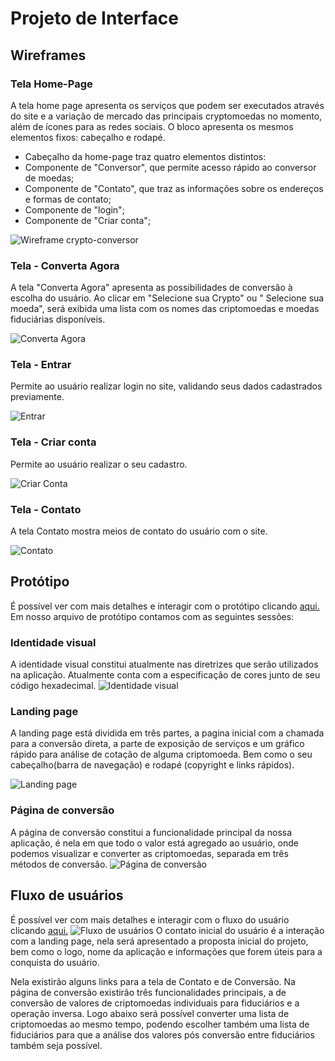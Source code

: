 
# Projeto de Interface

## Wireframes
### Tela Home-Page
A tela home page apresenta os serviços que podem ser executados através do site e a variação de mercado das principais cryptomoedas no momento, além de ícones para as redes sociais. O bloco apresenta os mesmos elementos fixos: cabeçalho e rodapé.

- Cabeçalho da home-page traz quatro elementos distintos:
- Componente de "Conversor", que permite acesso rápido ao conversor de moedas;
- Componente de "Contato", que traz as informações sobre os endereços e formas de contato;
- Componente de "login";
- Componente de "Criar conta";

![Wireframe crypto-conversor](img/Home.png)


### Tela - Converta Agora
A tela "Converta Agora" apresenta as possibilidades de conversão à escolha do usuário. Ao clicar em "Selecione sua Crypto" ou " Selecione sua moeda", será exibida uma lista com os nomes das criptomoedas e moedas fiduciárias disponíveis. 

![Converta Agora](img/Conversor.png)

### Tela - Entrar
Permite ao usuário realizar login no site, validando seus dados cadastrados previamente.

![Entrar](img/Login.png)


### Tela - Criar conta
Permite ao usuário realizar o seu cadastro.

![Criar Conta](img/Cadastro.png)


### Tela - Contato
A tela Contato mostra meios de contato do usuário com o site.

![Contato](img/Contato.png)

## Protótipo

É possível ver com mais detalhes e interagir com o protótipo clicando 
[aqui.](https://www.figma.com/file/4KEv3TedF6aTZg7BqXaWUy/Crypto-Conversor?node-id=0%3A1) 
Em nosso arquivo de protótipo contamos com as seguintes sessões:
### Identidade visual
A identidade visual constitui atualmente nas diretrizes que serão utilizados na aplicação.
Atualmente conta com a especificação de cores junto de seu código hexadecimal.
![Identidade visual](img/identidade_visual.png)
### Landing page
A landing page está dividida em três partes, a pagina inicial com a chamada para a conversão direta, a parte de exposição de serviços e um gráfico rápido para análise de cotação de alguma criptomoeda.
Bem como o seu cabeçalho(barra de navegação) e rodapé (copyright e links rápidos).

![Landing page](img/landing_page.png)

### Página de conversão
A página de conversão constitui a funcionalidade principal da nossa aplicação, é nela em que todo o valor está agregado ao usuário, onde podemos visualizar e converter as criptomoedas, separada em três métodos de conversão.
![Página de conversão](img/pagina_de_conversão.png)

## Fluxo de usuários  
É possível ver com mais detalhes e interagir com o fluxo do usuário clicando [aqui.](https://whimsical.com/criptoconverter-9NHppfd56ARZFNezT4zYPP)
![Fluxo de usuários](img/user_flow.png)
O contato inicial do usuário é a interação com a landing page, nela será apresentado a proposta inicial do projeto, bem como o logo, nome da aplicação e informações que forem úteis para a conquista do usuário.

Nela existirão alguns links para a tela de Contato e de Conversão.
Na página de conversão existirão três funcionalidades principais, a de conversão de valores de criptomoedas individuais para fiduciários e a operação inversa.
Logo abaixo será possível converter uma lista de criptomoedas ao mesmo tempo, podendo escolher também uma lista de fiduciários para que a análise dos valores pós conversão entre fiduciários também seja possível.
